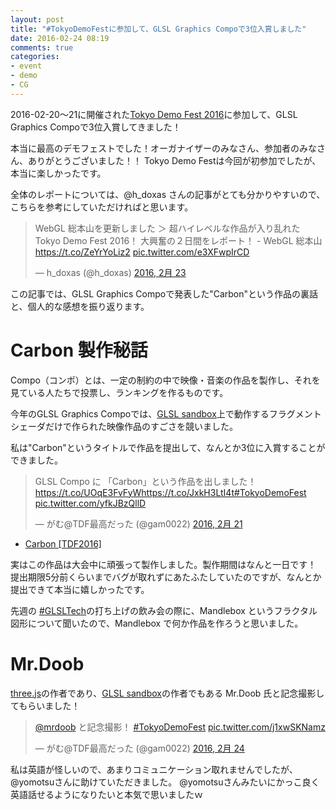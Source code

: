 ```yaml
---
layout: post
title: "#TokyoDemoFestに参加して、GLSL Graphics Compoで3位入賞しました"
date: 2016-02-24 08:19
comments: true
categories: 
- event
- demo
- CG
---
```


2016-02-20〜21に開催された[Tokyo Demo Fest 2016](http://tokyodemofest.jp/2016/)に参加して、GLSL Graphics Compoで3位入賞してきました！

本当に最高のデモフェストでした！オーガナイザーのみなさん、参加者のみなさん、ありがとうございました！！
Tokyo Demo Festは今回が初参加でしたが、本当に楽しかったです。

全体のレポートについては、@h_doxas さんの記事がとても分かりやすいので、こちらを参考にしていただければと思います。

<blockquote class="twitter-tweet" data-lang="ja"><p lang="ja" dir="ltr">WebGL 総本山を更新しました ＞ 超ハイレベルな作品が入り乱れた Tokyo Demo Fest 2016！ 大興奮の２日間をレポート！ - WebGL 総本山 <a href="https://t.co/ZeYrYoLiz2">https://t.co/ZeYrYoLiz2</a> <a href="https://t.co/e3XFwpIrCD">pic.twitter.com/e3XFwpIrCD</a></p>&mdash; h_doxas (@h_doxas) <a href="https://twitter.com/h_doxas/status/701988774117376004">2016, 2月 23</a></blockquote>
<script async src="//platform.twitter.com/widgets.js" charset="utf-8"></script>

この記事では、GLSL Graphics Compoで発表した"Carbon"という作品の裏話と、個人的な感想を振り返ります。

# Carbon 製作秘話

Compo（コンポ）とは、一定の制約の中で映像・音楽の作品を製作し、それを見ている人たちで投票し、ランキングを作るものです。

今年のGLSL Graphics Compoでは、[GLSL sandbox](http://glslsandbox.com/)上で動作するフラグメントシェーダだけで作られた映像作品のすごさを競いました。

私は"Carbon"というタイトルで作品を提出して、なんとか3位に入賞することができました。

<blockquote class="twitter-tweet" data-lang="ja"><p lang="ja" dir="ltr">GLSL Compo に 「Carbon」という作品を出しました！<a href="https://t.co/UOqE3FvFyW">https://t.co/UOqE3FvFyW</a><a href="https://t.co/JxkH3LtI4t">https://t.co/JxkH3LtI4t</a><a href="https://twitter.com/hashtag/TokyoDemoFest?src=hash">#TokyoDemoFest</a> <a href="https://t.co/yfkJBzQllD">pic.twitter.com/yfkJBzQllD</a></p>&mdash; がむ@TDF最高だった (@gam0022) <a href="https://twitter.com/gam0022/status/701327225224736768">2016, 2月 21</a></blockquote>
<script async src="//platform.twitter.com/widgets.js" charset="utf-8"></script>

- [Carbon \[TDF2016\]](https://www.shadertoy.com/view/MsG3Wy)

実はこの作品は大会中に頑張って製作しました。製作期間はなんと一日です！
提出期限5分前くらいまでバグが取れずにあたふたしていたのですが、なんとか提出できて本当に嬉しかったです。

先週の [#GLSLTech](http://gam0022.net/blog/2016/02/16/glsl-tech/)の打ち上げの飲み会の際に、Mandlebox というフラクタル図形について聞いたので、Mandlebox で何か作品を作ろうと思いました。

# Mr.Doob
[three.js](http://threejs.org/)の作者であり、[GLSL sandbox](http://glslsandbox.com/)の作者でもある Mr.Doob 氏と記念撮影してもらいました！

<blockquote class="twitter-tweet" data-lang="ja"><p lang="ja" dir="ltr"><a href="https://twitter.com/mrdoob">@mrdoob</a> と記念撮影！ <a href="https://twitter.com/hashtag/TokyoDemoFest?src=hash">#TokyoDemoFest</a> <a href="https://t.co/j1xwSKNamz">pic.twitter.com/j1xwSKNamz</a></p>&mdash; がむ@TDF最高だった (@gam0022) <a href="https://twitter.com/gam0022/status/702292595486040064">2016, 2月 24</a></blockquote>
<script async src="//platform.twitter.com/widgets.js" charset="utf-8"></script>

私は英語が怪しいので、あまりコミュニケーション取れませんでしたが、@yomotsuさんに助けていただきました。
@yomotsuさんみたいにかっこ良く英語話せるようになりたいと本気で思いましたｗ
